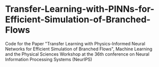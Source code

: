 # Transfer-Learning-with-PINNs-for-Efficient-Simulation-of-Branched-Flows
Code for the Paper "Transfer Learning with Physics-Informed Neural Networks for Efficient Simulation of Branched Flows", Machine Learning and the Physical Sciences Workshop at the 36th conference on Neural Information Processing Systems (NeurIPS)
